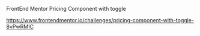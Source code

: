FrontEnd Mentor Pricing Component with toggle

https://www.frontendmentor.io/challenges/pricing-component-with-toggle-8vPwRMIC
